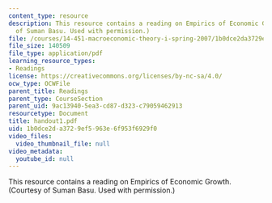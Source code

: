 ```yaml
---
content_type: resource
description: This resource contains a reading on Empirics of Economic Growth. (Courtesy
  of Suman Basu. Used with permission.)
file: /courses/14-451-macroeconomic-theory-i-spring-2007/1b0dce2da3729ef5963e6f953f6929f0_handout1.pdf
file_size: 140509
file_type: application/pdf
learning_resource_types:
- Readings
license: https://creativecommons.org/licenses/by-nc-sa/4.0/
ocw_type: OCWFile
parent_title: Readings
parent_type: CourseSection
parent_uid: 9ac13940-5ea3-cd87-d323-c79059462913
resourcetype: Document
title: handout1.pdf
uid: 1b0dce2d-a372-9ef5-963e-6f953f6929f0
video_files:
  video_thumbnail_file: null
video_metadata:
  youtube_id: null
---
```

This resource contains a reading on Empirics of Economic Growth. (Courtesy of Suman Basu. Used with permission.)